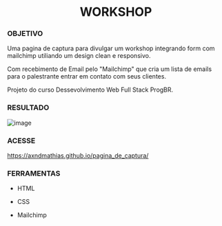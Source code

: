 
<h1 align="center"> WORKSHOP </h1>

### **OBJETIVO**
Uma pagina de captura para divulgar um workshop integrando form com mailchimp utiliando um design clean e responsivo.

Com recebimento de Email pelo "Mailchimp" que cria um lista de emails para o palestrante entrar em contato com seus clientes.

Projeto do curso Dessevolvimento Web Full Stack ProgBR.

### **RESULTADO**
![image](https://user-images.githubusercontent.com/8337562/145666002-bcd5f3e7-5875-4eb4-96ee-ee5f65778277.png)

### **ACESSE**
https://axndmathias.github.io/pagina_de_captura/

### **FERRAMENTAS**
- HTML

- CSS

- Mailchimp























